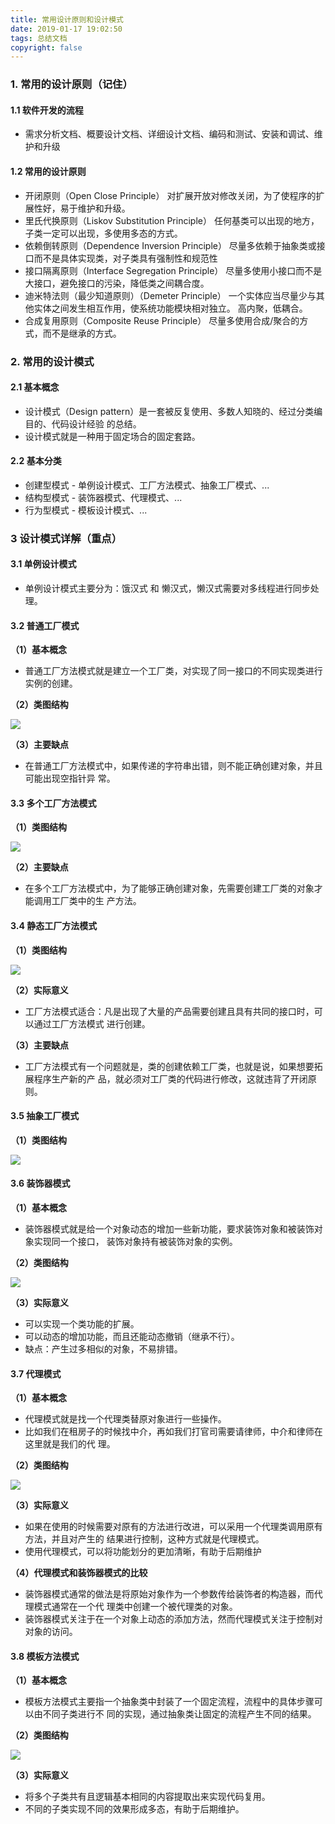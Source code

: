 ```yaml
---
title: 常用设计原则和设计模式
date: 2019-01-17 19:02:50
tags: 总结文档
copyright: false
---
```


### 1. 常用的设计原则（记住）

#### 1.1 软件开发的流程

* 需求分析文档、概要设计文档、详细设计文档、编码和测试、安装和调试、维护和升级<!--more-->

#### 1.2 常用的设计原则

* 开闭原则（Open Close Principle） 对扩展开放对修改关闭，为了使程序的扩展性好，易于维护和升级。 
* 里氏代换原则（Liskov Substitution Principle） 任何基类可以出现的地方，子类一定可以出现，多使用多态的方式。 
* 依赖倒转原则（Dependence Inversion Principle） 尽量多依赖于抽象类或接口而不是具体实现类，对子类具有强制性和规范性 
* 接口隔离原则（Interface Segregation Principle） 尽量多使用小接口而不是大接口，避免接口的污染，降低类之间耦合度。 
* 迪米特法则（最少知道原则）（Demeter Principle） 一个实体应当尽量少与其他实体之间发生相互作用，使系统功能模块相对独立。 高内聚，低耦合。 
* 合成复用原则（Composite Reuse Principle） 尽量多使用合成/聚合的方式，而不是继承的方式。

### 2. 常用的设计模式

#### 2.1 基本概念

* 设计模式（Design pattern）是一套被反复使用、多数人知晓的、经过分类编目的、代码设计经验 的总结。 
* 设计模式就是一种用于固定场合的固定套路。

#### 2.2 基本分类

* 创建型模式 - 单例设计模式、工厂方法模式、抽象工厂模式、... 
* 结构型模式 - 装饰器模式、代理模式、... 
* 行为型模式 - 模板设计模式、...

### 3 设计模式详解（重点）

#### 3.1 单例设计模式

* 单例设计模式主要分为：饿汉式 和 懒汉式，懒汉式需要对多线程进行同步处理。

#### 3.2 普通工厂模式

**（1）基本概念**

* 普通工厂方法模式就是建立一个工厂类，对实现了同一接口的不同实现类进行实例的创建。

**（2）类图结构**

 ![](https://gitee-blogimage.oss-cn-beijing.aliyuncs.com/blogImage/%E5%B8%B8%E7%94%A8%E8%AE%BE%E8%AE%A1%E5%8E%9F%E5%88%99%E5%92%8C%E8%AE%BE%E8%AE%A1%E6%A8%A1%E5%BC%8F/1.png)

**（3）主要缺点**

* 在普通工厂方法模式中，如果传递的字符串出错，则不能正确创建对象，并且可能出现空指针异 常。

#### 3.3 多个工厂方法模式

**（1）类图结构**

 ![](https://gitee-blogimage.oss-cn-beijing.aliyuncs.com/blogImage/%E5%B8%B8%E7%94%A8%E8%AE%BE%E8%AE%A1%E5%8E%9F%E5%88%99%E5%92%8C%E8%AE%BE%E8%AE%A1%E6%A8%A1%E5%BC%8F/2.png)

**（2）主要缺点**

* 在多个工厂方法模式中，为了能够正确创建对象，先需要创建工厂类的对象才能调用工厂类中的生 产方法。

#### 3.4 静态工厂方法模式

**（1）类图结构**

 ![](https://gitee-blogimage.oss-cn-beijing.aliyuncs.com/blogImage/%E5%B8%B8%E7%94%A8%E8%AE%BE%E8%AE%A1%E5%8E%9F%E5%88%99%E5%92%8C%E8%AE%BE%E8%AE%A1%E6%A8%A1%E5%BC%8F/3.png)

**（2）实际意义**

* 工厂方法模式适合：凡是出现了大量的产品需要创建且具有共同的接口时，可以通过工厂方法模式 进行创建。

**（3）主要缺点**

* 工厂方法模式有一个问题就是，类的创建依赖工厂类，也就是说，如果想要拓展程序生产新的产 品，就必须对工厂类的代码进行修改，这就违背了开闭原则。

#### 3.5 抽象工厂模式

**（1）类图结构**

 ![](https://gitee-blogimage.oss-cn-beijing.aliyuncs.com/blogImage/%E5%B8%B8%E7%94%A8%E8%AE%BE%E8%AE%A1%E5%8E%9F%E5%88%99%E5%92%8C%E8%AE%BE%E8%AE%A1%E6%A8%A1%E5%BC%8F/4.png)

#### 3.6 装饰器模式

**（1）基本概念**

* 装饰器模式就是给一个对象动态的增加一些新功能，要求装饰对象和被装饰对象实现同一个接口， 装饰对象持有被装饰对象的实例。

**（2）类图结构**

 ![](https://gitee-blogimage.oss-cn-beijing.aliyuncs.com/blogImage/%E5%B8%B8%E7%94%A8%E8%AE%BE%E8%AE%A1%E5%8E%9F%E5%88%99%E5%92%8C%E8%AE%BE%E8%AE%A1%E6%A8%A1%E5%BC%8F/5.png)

**（3）实际意义**

* 可以实现一个类功能的扩展。 
* 可以动态的增加功能，而且还能动态撤销（继承不行）。 
* 缺点：产生过多相似的对象，不易排错。

#### 3.7 代理模式

**（1）基本概念**

* 代理模式就是找一个代理类替原对象进行一些操作。 
* 比如我们在租房子的时候找中介，再如我们打官司需要请律师，中介和律师在这里就是我们的代 理。

**（2）类图结构**

 ![](https://gitee-blogimage.oss-cn-beijing.aliyuncs.com/blogImage/%E5%B8%B8%E7%94%A8%E8%AE%BE%E8%AE%A1%E5%8E%9F%E5%88%99%E5%92%8C%E8%AE%BE%E8%AE%A1%E6%A8%A1%E5%BC%8F/6.png)

**（3）实际意义**

* 如果在使用的时候需要对原有的方法进行改进，可以采用一个代理类调用原有方法，并且对产生的 结果进行控制，这种方式就是代理模式。 
* 使用代理模式，可以将功能划分的更加清晰，有助于后期维护

**（4）代理模式和装饰器模式的比较**

* 装饰器模式通常的做法是将原始对象作为一个参数传给装饰者的构造器，而代理模式通常在一个代 理类中创建一个被代理类的对象。 
* 装饰器模式关注于在一个对象上动态的添加方法，然而代理模式关注于控制对对象的访问。

#### 3.8 模板方法模式

**（1）基本概念**

* 模板方法模式主要指一个抽象类中封装了一个固定流程，流程中的具体步骤可以由不同子类进行不 同的实现，通过抽象类让固定的流程产生不同的结果。

**（2）类图结构**

 ![](https://gitee-blogimage.oss-cn-beijing.aliyuncs.com/blogImage/%E5%B8%B8%E7%94%A8%E8%AE%BE%E8%AE%A1%E5%8E%9F%E5%88%99%E5%92%8C%E8%AE%BE%E8%AE%A1%E6%A8%A1%E5%BC%8F/7.png)

**（3）实际意义**

* 将多个子类共有且逻辑基本相同的内容提取出来实现代码复用。 
* 不同的子类实现不同的效果形成多态，有助于后期维护。

